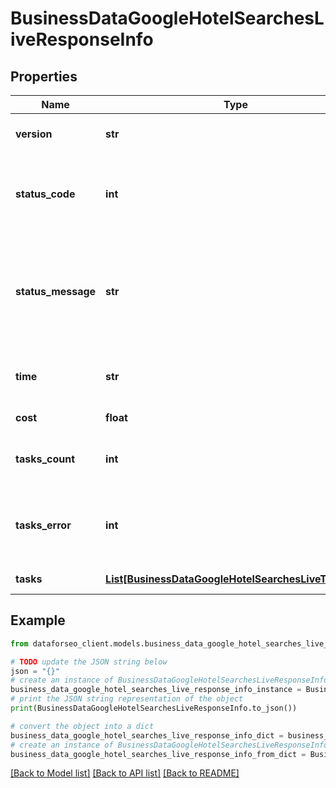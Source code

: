 # BusinessDataGoogleHotelSearchesLiveResponseInfo


## Properties

Name | Type | Description | Notes
------------ | ------------- | ------------- | -------------
**version** | **str** | the current version of the API | [optional] 
**status_code** | **int** | general status code you can find the full list of the response codes here | [optional] 
**status_message** | **str** | general informational message you can find the full list of general informational messages here | [optional] 
**time** | **str** | total execution time, seconds | [optional] 
**cost** | **float** | total tasks cost, USD | [optional] 
**tasks_count** | **int** | the number of tasks in the tasks array | [optional] 
**tasks_error** | **int** | the number of tasks in the tasks array returned with an error | [optional] 
**tasks** | [**List[BusinessDataGoogleHotelSearchesLiveTaskInfo]**](BusinessDataGoogleHotelSearchesLiveTaskInfo.md) | array of tasks | [optional] 

## Example

```python
from dataforseo_client.models.business_data_google_hotel_searches_live_response_info import BusinessDataGoogleHotelSearchesLiveResponseInfo

# TODO update the JSON string below
json = "{}"
# create an instance of BusinessDataGoogleHotelSearchesLiveResponseInfo from a JSON string
business_data_google_hotel_searches_live_response_info_instance = BusinessDataGoogleHotelSearchesLiveResponseInfo.from_json(json)
# print the JSON string representation of the object
print(BusinessDataGoogleHotelSearchesLiveResponseInfo.to_json())

# convert the object into a dict
business_data_google_hotel_searches_live_response_info_dict = business_data_google_hotel_searches_live_response_info_instance.to_dict()
# create an instance of BusinessDataGoogleHotelSearchesLiveResponseInfo from a dict
business_data_google_hotel_searches_live_response_info_from_dict = BusinessDataGoogleHotelSearchesLiveResponseInfo.from_dict(business_data_google_hotel_searches_live_response_info_dict)
```
[[Back to Model list]](../README.md#documentation-for-models) [[Back to API list]](../README.md#documentation-for-api-endpoints) [[Back to README]](../README.md)


